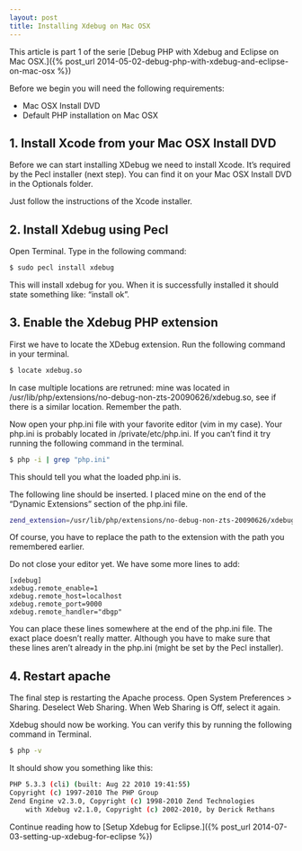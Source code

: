 ```yaml
---
layout: post
title: Installing Xdebug on Mac OSX
---
```


This article is part 1 of the serie [Debug PHP with Xdebug and Eclipse on Mac OSX.]({% post_url 2014-05-02-debug-php-with-xdebug-and-eclipse-on-mac-osx %})


Before we begin you will need the following requirements:

* Mac OSX Install DVD
* Default PHP installation on Mac OSX

## 1. Install Xcode from your Mac OSX Install DVD

Before we can start installing XDebug we need to install Xcode. It’s required by the Pecl installer (next step). You can find it on your Mac OSX Install DVD in the Optionals folder.

Just follow the instructions of the Xcode installer.

## 2. Install Xdebug using Pecl

Open Terminal. Type in the following command:

```sh
$ sudo pecl install xdebug
```

This will install xdebug for you. When it is successfully installed it should state something like: “install ok”.

## 3. Enable the Xdebug PHP extension

First we have to locate the XDebug extension. Run the following command in your terminal.

```sh
$ locate xdebug.so
```

In case multiple locations are retruned: mine was located in /usr/lib/php/extensions/no-debug-non-zts-20090626/xdebug.so, see if there is a similar location. Remember the path.

Now open your php.ini file with your favorite editor (vim in my case). Your php.ini is probably located in /private/etc/php.ini. If you can’t find it try running the following command in the terminal.

```sh
$ php -i | grep "php.ini"
```

This should tell you what the loaded php.ini is.

The following line should be inserted. I placed mine on the end of the “Dynamic Extensions” section of the php.ini file.

```sh
zend_extension=/usr/lib/php/extensions/no-debug-non-zts-20090626/xdebug.so
```

Of course, you have to replace the path to the extension with the path you remembered earlier.

Do not close your editor yet. We have some more lines to add:

```
[xdebug]
xdebug.remote_enable=1
xdebug.remote_host=localhost
xdebug.remote_port=9000
xdebug.remote_handler="dbgp"
```

You can place these lines somewhere at the end of the php.ini file. The exact place doesn’t really matter. Although you have to make sure that these lines aren’t already in the php.ini (might be set by the Pecl installer).

## 4. Restart apache

The final step is restarting the Apache process. Open System Preferences > Sharing. Deselect Web Sharing. When Web Sharing is Off, select it again.

Xdebug should now be working. You can verify this by running the following command in Terminal.

```sh
$ php -v
```

It should show you something like this:

```sh
PHP 5.3.3 (cli) (built: Aug 22 2010 19:41:55)
Copyright (c) 1997-2010 The PHP Group
Zend Engine v2.3.0, Copyright (c) 1998-2010 Zend Technologies
    with Xdebug v2.1.0, Copyright (c) 2002-2010, by Derick Rethans
```

Continue reading how to [Setup Xdebug for Eclipse.]({% post_url 2014-07-03-setting-up-xdebug-for-eclipse %})
